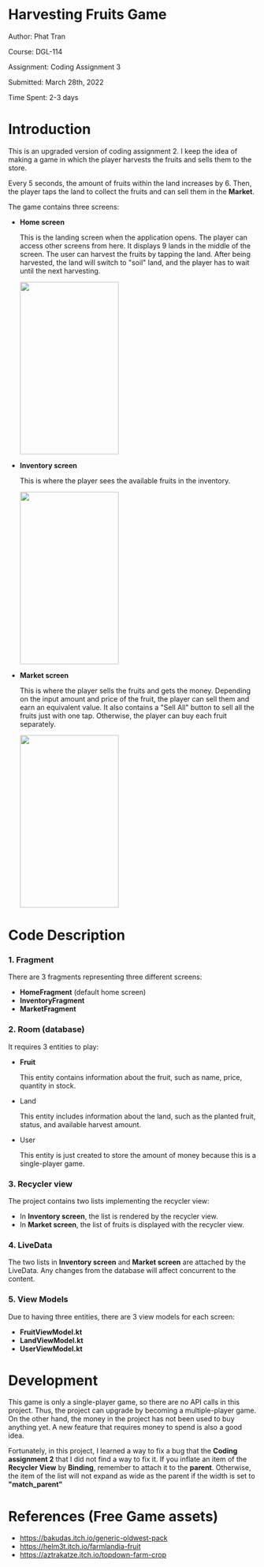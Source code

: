 # Harvesting Fruits Game

Author: Phat Tran

Course: DGL-114

Assignment: Coding Assignment 3

Submitted: March 28th, 2022

Time Spent: 2-3 days

# Introduction
This is an upgraded version of coding assignment 2. I keep the idea of making a game in which the player harvests the fruits and sells them to the store.

Every 5 seconds, the amount of fruits within the land increases by 6. Then, the player taps the land to collect the fruits and can sell them in the **Market**.

The game contains three screens:

- **Home screen**
  
  This is the landing screen when the application opens. The player can access other screens from here. It displays 9 lands in the middle of the screen. The user can harvest the fruits by tapping the land. After being harvested, the land will switch to "soil" land, and the player has to wait until the next harvesting.
  
  <img src="https://user-images.githubusercontent.com/45039354/160941005-ded640b1-6309-45ca-854a-1a9b1c0cf3d6.png" width="200" height="350">
  
- **Inventory screen**

  This is where the player sees the available fruits in the inventory.

  <img src="https://user-images.githubusercontent.com/45039354/160941370-180e52b6-36c3-40ab-84af-5e52892d8e80.png" width="200" height="350">
  
- **Market screen**

  This is where the player sells the fruits and gets the money. Depending on the input amount and price of the fruit, the player can sell them and earn an equivalent value. It also contains a "Sell All" button to sell all the fruits just with one tap. Otherwise, the player can buy each fruit separately.

  <img src="https://user-images.githubusercontent.com/45039354/160941415-3aa7c8c4-c0b0-4566-bc91-8fcdd91ecd53.png" width="200" height="350">

# Code Description
### 1. Fragment

There are 3 fragments representing three different screens:
- **HomeFragment** (default home screen)
- **InventoryFragment**
- **MarketFragment**

### 2. Room (database)
It requires 3 entities to play:
- **Fruit**
  
  This entity contains information about the fruit, such as name, price, quantity in stock. 
  
- Land

  This entity includes information about the land, such as the planted fruit, status, and available harvest amount.

- User
  
  This entity is just created to store the amount of money because this is a single-player game.

  
### 3. Recycler view
The project contains two lists implementing the recycler view:
 - In **Inventory screen**, the list is rendered by the recycler view.
 - In **Market screen**, the list of fruits is displayed with the recycler view.

### 4. LiveData
The two lists in **Inventory screen** and **Market screen** are attached by the LiveData. Any changes from the database will affect concurrent to the content.

### 5. View Models
Due to having three entities, there are 3 view models for each screen:
- **FruitViewModel.kt**
- **LandViewModel.kt**
- **UserViewModel.kt**

# Development
This game is only a single-player game, so there are no API calls in this project. Thus, the project can upgrade by becoming a multiple-player game. On the other hand, the money in the project has not been used to buy anything yet. A new feature that requires money to spend is also a good idea.

Fortunately, in this project, I learned a way to fix a bug that the **Coding assignment 2** that I did not find a way to fix it. If you inflate an item of the **Recycler View** by **Binding**, remember to attach it to the **parent**. Otherwise, the item of the list will not expand as wide as the parent if the width is set to **"match_parent"**

# References (Free Game assets)
* https://bakudas.itch.io/generic-oldwest-pack
* https://helm3t.itch.io/farmlandia-fruit
* https://aztrakatze.itch.io/topdown-farm-crop
